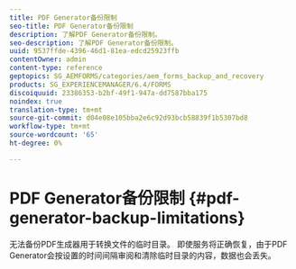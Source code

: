 ```yaml
---
title: PDF Generator备份限制
seo-title: PDF Generator备份限制
description: 了解PDF Generator备份限制。
seo-description: 了解PDF Generator备份限制。
uuid: 9537ffde-4396-46d1-81ea-edcd25923ffb
contentOwner: admin
content-type: reference
geptopics: SG_AEMFORMS/categories/aem_forms_backup_and_recovery
products: SG_EXPERIENCEMANAGER/6.4/FORMS
discoiquuid: 23386353-b2bf-49f1-947a-dd7587bba175
noindex: true
translation-type: tm+mt
source-git-commit: d04e08e105bba2e6c92d93bcb58839f1b5307bd8
workflow-type: tm+mt
source-wordcount: '65'
ht-degree: 0%

---
```



# PDF Generator备份限制 {#pdf-generator-backup-limitations}

无法备份PDF生成器用于转换文件的临时目录。 即使服务将正确恢复，由于PDF Generator会按设置的时间间隔审阅和清除临时目录的内容，数据也会丢失。
